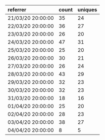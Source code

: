 | referrer          | count | uniques |
| :---------------- | :---- | :------ |
| 21/03/20 20:00:00 | 35    | 24      |
| 22/03/20 20:00:00 | 36    | 27      |
| 23/03/20 20:00:00 | 26    | 20      |
| 24/03/20 20:00:00 | 47    | 31      |
| 25/03/20 20:00:00 | 25    | 20      |
| 26/03/20 20:00:00 | 30    | 21      |
| 27/03/20 20:00:00 | 26    | 24      |
| 28/03/20 20:00:00 | 43    | 29      |
| 29/03/20 20:00:00 | 32    | 23      |
| 30/03/20 20:00:00 | 32    | 23      |
| 31/03/20 20:00:00 | 18    | 16      |
| 01/04/20 20:00:00 | 25    | 20      |
| 02/04/20 20:00:00 | 28    | 23      |
| 03/04/20 20:00:00 | 38    | 27      |
| 04/04/20 20:00:00 | 8     | 5       |